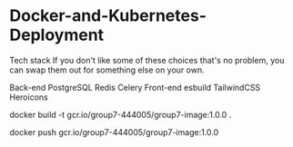# Docker-and-Kubernetes-Deployment

Tech stack
If you don't like some of these choices that's no problem, you can swap them out for something else on your own.

Back-end
PostgreSQL
Redis
Celery
Front-end
esbuild
TailwindCSS
Heroicons




docker build -t gcr.io/group7-444005/group7-image:1.0.0 .

docker push gcr.io/group7-444005/group7-image:1.0.0


